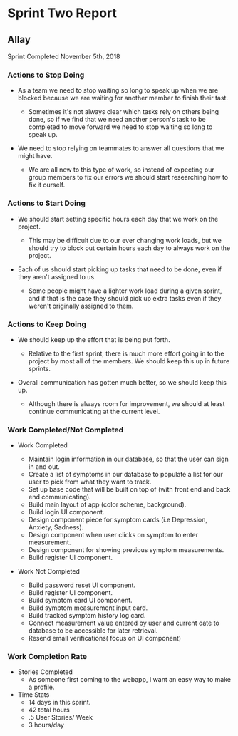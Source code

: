 # Sprint Two Report
## Allay
Sprint Completed November 5th, 2018

### Actions to Stop Doing
* As a team we need to stop waiting so long to speak up when we are blocked because we are waiting for another member to finish their tast.
  * Sometimes it's not always clear which tasks rely on others being done, so if we find that we need another person's task to be completed to move forward we need to stop waiting so long to speak up.

* We need to stop relying on teammates to answer all questions that we might have.
  * We are all new to this type of work, so instead of expecting our group members to fix our errors we should start researching how to fix it ourself.
  
### Actions to Start Doing
* We should start setting specific hours each day that we work on the project.
  * This may be difficult due to our ever changing work loads, but we should try to block out certain hours each day to always work on the project.

* Each of us should start picking up tasks that need to be done, even if they aren't assigned to us.
  * Some people might have a lighter work load during a given sprint, and if that is the case they should pick up extra tasks even if they weren't originally assigned to them.
 
### Actions to Keep Doing

* We should keep up the effort that is being put forth.
  * Relative to the first sprint, there is much more effort going in to the project by most all of the members. We should keep this up in future sprints.

* Overall communication has gotten much better, so we should keep this up.
  * Although there is always room for improvement, we should at least continue communicating at the current level.

### Work Completed/Not Completed
* Work Completed
  * Maintain login information in our database, so that the user can sign in and out.
  * Create a list of symptoms in our database to populate a list for our user to pick from what they want to track.
  * Set up base code that will be built on top of (with front end and back end communicating).
  * Build main layout of app (color scheme, background).
  * Build login UI component.
  * Design component piece for symptom cards (i.e Depression, Anxiety, Sadness).
  * Design component when user clicks on symptom to enter measurement.
  * Design component for showing previous symptom measurements.
  * Build register UI component.

* Work Not Completed
  * Build password reset UI component.
  * Build register UI component.
  * Build symptom card UI component.
  * Build symptom measurement input card.
  * Build tracked symptom history log card.
  * Connect measurement value entered by user and current date to database to be accessible for later retrieval.
  * Resend email verifications( focus on UI component)

### Work Completion Rate
* Stories Completed
  * As someone first coming to the webapp, I want an easy way to make a profile.
* Time Stats
  * 14 days in this sprint.
  * 42 total hours
  * .5 User Stories/ Week
  * 3 hours/day
